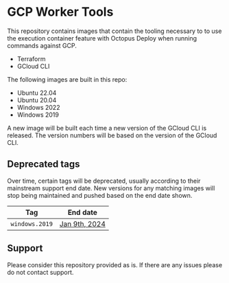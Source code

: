 # GCP Worker Tools

This repository contains images that contain the tooling necessary to to use the execution container feature with Octopus Deploy when running commands against GCP.

- Terraform
- GCloud CLI

The following images are built in this repo:

- Ubuntu 22.04
- Ubuntu 20.04 
- Windows 2022 
- Windows 2019

A new image will be built each time a new version of the GCloud CLI is released.  The version numbers will be based on the version of the GCloud CLI.

## Deprecated tags

Over time, certain tags will be deprecated, usually according to their mainstream support end date. New versions for any matching images will stop being maintained and pushed based on the end date shown.

Tag | End date
---------| ---------------
`windows.2019`| [Jan 9th, 2024](https://learn.microsoft.com/en-us/lifecycle/products/windows-server-2019)

## Support

Please consider this repository provided as is.  If there are any issues please do not contact support.

